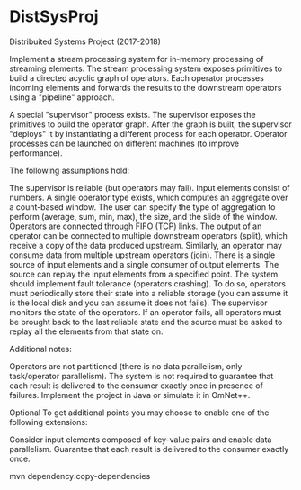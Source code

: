 # DistSysProj
Distribuited Systems Project (2017-2018)


Implement a stream processing system for in-memory processing of streaming elements. The stream processing system exposes primitives to build a directed acyclic graph of operators. Each operator processes incoming elements and forwards the results to the downstream operators using a "pipeline" approach.

A special "supervisor" process exists. The supervisor exposes the primitives to build the operator graph. After the graph is built, the supervisor "deploys" it by instantiating a different process for each operator. Operator processes can be launched on different machines (to improve performance).

The following assumptions hold:

The supervisor is reliable (but operators may fail).
Input elements consist of numbers.
A single operator type exists, which computes an aggregate over a count-based window. The user can specify the type of aggregation to perform (average, sum, min, max), the size, and the slide of the window.
Operators are connected through FIFO (TCP) links.
The output of an operator can be connected to multiple downstream operators (split), which receive a copy of the data produced upstream. Similarly, an operator may consume data from multiple upstream operators (join).
There is a single source of input elements and a single consumer of output elements.
The source can replay the input elements from a specified point.
The system should implement fault tolerance (operators crashing). To do so, operators must periodically store their state into a reliable storage (you can assume it is the local disk and you can assume it does not fails). The supervisor monitors the state of the operators. If an operator fails, all operators must be brought back to the last reliable state and the source must be asked to replay all the elements from that state on.

Additional notes:

Operators are not partitioned (there is no data parallelism, only task/operator parallelism).
The system is not required to guarantee that each result is delivered to the consumer exactly once in presence of failures.
Implement the project in Java or simulate it in OmNet++.

Optional
To get additional points you may choose to enable one of the following extensions:

Consider input elements composed of key-value pairs and enable data parallelism.
Guarantee that each result is delivered to the consumer exactly once.


mvn dependency:copy-dependencies
